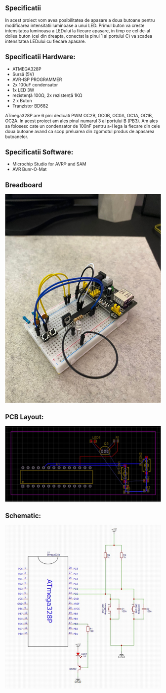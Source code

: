 ## Specificatii

In acest proiect vom avea posibilitatea de apasare a doua butoane pentru modificarea intensitatii luminoase a unui LED. Primul buton va creste intensitatea luminoasa a LEDului la fiecare apasare,
in timp ce cel de-al doilea buton (cel din dreapta, conectat la pinul 1 al portului C) va scadea intensitatea LEDului cu fiecare apasare.

## Specificatii Hardware:

- ATMEGA328P
- Sursă (5V)
- AVR-ISP PROGRAMMER
- 2x 100uF condensator
- 1x LED 3W
- rezistență 100Ω, 2x rezistență 1KΩ
- 2 x Buton
- Tranzistor BD682

ATmega328P are 6 pini dedicati PWM OC2B, OC0B, OC0A, OC1A, OC1B, OC2A. In acest proiect am ales pinul numarul 3 al portului B (PB3). Am ales sa folosesc cate
un condensator de 100nF pentru a-l lega la fiecare din cele doua butoane avand ca scop preluarea din zgomotul produs de apasarea butoanelor. 

## Specificatii Software:

- Microchip Studio for AVR® and SAM
- AVR Bunr-O-Mat


## Breadboard

![Image](Breadboard.jpeg)

## PCB Layout:

![Image](PCB.jpg)

## Schematic:

![Image](Schematic.jpg)
